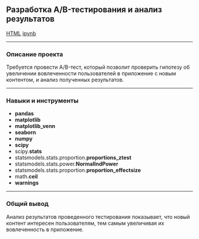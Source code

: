 ## Разработка A/B-тестирования и анализ результатов

[HTML](https://github.com/Olga-Agafonova-21/Practicum_project/blob/main/проект_3/Проверка%20гипотезы%20в%20Python%2C%20составление%20аналитической%20записки%20и%20анализ%20результатов%20АВ-тестирования%20(2%20проекта%20в%201).html)
[ipynb](https://github.com/Olga-Agafonova-21/Practicum_project/blob/main/проект_2/Разработка%20AB-тестирования%20и%20анализ%20результатов.ipynb)

---

### Описание проекта

Требуется провести A/B-тест, который позволит проверить гипотезу об увеличении вовлеченности пользователей в приложение с новым контентом, и анализ полученных результатов.

---

### Навыки и инструменты

* **pandas**
* **matplotlib**
* **matplotlib_venn**
* **seaborn**
* **numpy**
* **scipy**
* scipy.**stats**
* statsmodels.stats.proportion.**proportions_ztest**
* statsmodels.stats.power.**NormalIndPower**
* statsmodels.stats.proportion.**proportion_effectsize**
* math.**ceil**
* **warnings**

---

### Общий вывод

Анализ результатов проведенного тестирования показывает, что новый контент интересен пользователям, тем самым увеличивая их вовлеченность в приложение.

